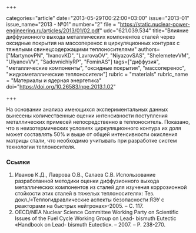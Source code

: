 +++

categories="article"
date="2013-05-29T00:22:00+03:00"
issue="2013-01"
issue_name="2013 - №01"
number="2"
file = "https://static.nuclear-power-engineering.ru/articles/2013/01/02.pdf"
udc="621.039.534"
title="Влияние диффузионного выхода металлических компонентов сталей через оксидные покрытия на массоперенос в циркуляционных контурах с тяжелыми свинецсодержащими теплоносителями"
authors=["MartynovPN", "IvanovKD", "LavrovaOV", "NiyazovSAS", "ShelemetevVM", "UlyanovVV", "SadovnichiyRP", "FominAS"]
tags=["диффузия", "металлические компоненты", "оксидные покрытия", "массоперенос", "жидкометаллические теплоносители"]
rubric = "materials"
rubric_name = "Материалы и ядерная энергетика"
doi="https://doi.org/10.26583/npe.2013.1.02"

+++

На основании анализа имеющихся экспериментальных данных вынесены количественные оценки интенсивности поступления металлических примесей непосредственно в теплоноситель. Показано, что в неизотермических условиях циркуляционного контура их доля может составлять 50% и выше от общей интенсивности окисления матрицы стали, что необходимо учитывать при разработке систем технологии теплоносителя.

### Ссылки

1. Иванов К.Д., Лаврова О.В., Салаев С.В. Использование разработанной методики оценки диффузионного выхода металлических компонентов из сталей для изучения коррозионной стойкости этих сталей в тяжелых теплоносителях: Тез. докл./«Теплогидравлические аспекты безопасности ЯЭУ с реакторами на быстрых нейтронах»-2005. – С. 117.
2. OECD/NEA Nuclear Science Committee Working Party on Scientific Issues of the Fuel Cycle Working Group on Lead- bismuth Eutectic «Handbook on Lead- bismuth Eutectic». – 2007. – Р. 238-270.